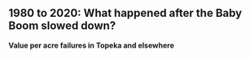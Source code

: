 ## 1980 to 2020: What happened after the Baby Boom slowed down? ##

**Value per acre failures in Topeka and elsewhere**

